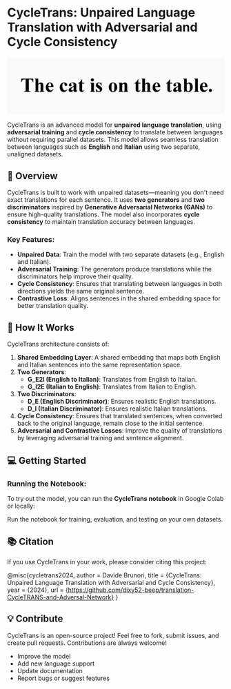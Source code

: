 # CycleTrans: Unpaired Language Translation with Adversarial and Cycle Consistency

<p align="center">
  <img src="./words.gif" alt="Words GIF" />
</p>


CycleTrans is an advanced model for **unpaired language translation**, using **adversarial training** and **cycle consistency** to translate between languages without requiring parallel datasets. This model allows seamless translation between languages such as **English** and **Italian** using two separate, unaligned datasets.

## 🚀 Overview
CycleTrans is built to work with unpaired datasets—meaning you don't need exact translations for each sentence. It uses **two generators** and **two discriminators** inspired by **Generative Adversarial Networks (GANs)** to ensure high-quality translations. The model also incorporates **cycle consistency** to maintain translation accuracy between languages.

### Key Features:
- **Unpaired Data**: Train the model with two separate datasets (e.g., English and Italian).
- **Adversarial Training**: The generators produce translations while the discriminators help improve their quality.
- **Cycle Consistency**: Ensures that translating between languages in both directions yields the same original sentence.
- **Contrastive Loss**: Aligns sentences in the shared embedding space for better translation quality.

## 🧠 How It Works

CycleTrans architecture consists of:
1. **Shared Embedding Layer**: A shared embedding that maps both English and Italian sentences into the same representation space.
2. **Two Generators**:
   - **G_E2I (English to Italian)**: Translates from English to Italian.
   - **G_I2E (Italian to English)**: Translates from Italian to English.
3. **Two Discriminators**:
   - **D_E (English Discriminator)**: Ensures realistic English translations.
   - **D_I (Italian Discriminator)**: Ensures realistic Italian translations.
4. **Cycle Consistency**: Ensures that translated sentences, when converted back to the original language, remain close to the initial sentence.
5. **Adversarial and Contrastive Losses**: Improve the quality of translations by leveraging adversarial training and sentence alignment.

## 💻 Getting Started

### Running the Notebook:
To try out the model, you can run the **CycleTrans notebook** in Google Colab or locally:

Run the notebook for training, evaluation, and testing on your own datasets.

## 📚 Citation
If you use CycleTrans in your work, please consider citing this project:

@misc{cycletrans2024,
  author = Davide Brunori,
  title = {CycleTrans: Unpaired Language Translation with Adversarial and Cycle Consistency},
  year = {2024},
  url = {https://github.com/dixy52-beep/translation-CycleTRANS-and-Adversal-Network}
}

## 💡 Contribute
CycleTrans is an open-source project! Feel free to fork, submit issues, and create pull requests. Contributions are always welcome!

- Improve the model
- Add new language support
- Update documentation
- Report bugs or suggest features

